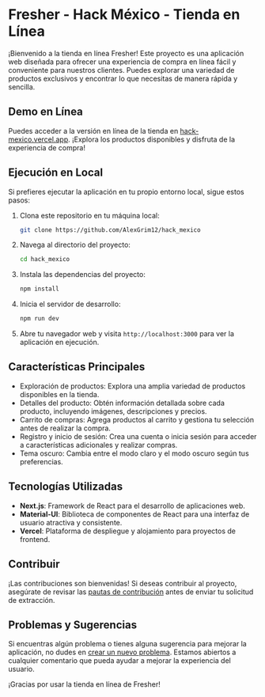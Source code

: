 # Fresher - Hack México - Tienda en Línea

¡Bienvenido a la tienda en línea Fresher! Este proyecto es una aplicación web diseñada para ofrecer una experiencia de compra en línea fácil y conveniente para nuestros clientes. Puedes explorar una variedad de productos exclusivos y encontrar lo que necesitas de manera rápida y sencilla.

## Demo en Línea

Puedes acceder a la versión en línea de la tienda en [hack-mexico.vercel.app](https://hack-mexico.vercel.app/landingpage). ¡Explora los productos disponibles y disfruta de la experiencia de compra!

## Ejecución en Local

Si prefieres ejecutar la aplicación en tu propio entorno local, sigue estos pasos:

1. Clona este repositorio en tu máquina local:

   ```bash
   git clone https://github.com/AlexGrim12/hack_mexico
   ```

2. Navega al directorio del proyecto:

   ```bash
   cd hack_mexico
   ```

3. Instala las dependencias del proyecto:

   ```bash
   npm install
   ```

4. Inicia el servidor de desarrollo:

   ```bash
   npm run dev
   ```

5. Abre tu navegador web y visita `http://localhost:3000` para ver la aplicación en ejecución.

## Características Principales

- Exploración de productos: Explora una amplia variedad de productos disponibles en la tienda.
- Detalles del producto: Obtén información detallada sobre cada producto, incluyendo imágenes, descripciones y precios.
- Carrito de compras: Agrega productos al carrito y gestiona tu selección antes de realizar la compra.
- Registro y inicio de sesión: Crea una cuenta o inicia sesión para acceder a características adicionales y realizar compras.
- Tema oscuro: Cambia entre el modo claro y el modo oscuro según tus preferencias.

## Tecnologías Utilizadas

- **Next.js**: Framework de React para el desarrollo de aplicaciones web.
- **Material-UI**: Biblioteca de componentes de React para una interfaz de usuario atractiva y consistente.
- **Vercel**: Plataforma de despliegue y alojamiento para proyectos de frontend.

## Contribuir

¡Las contribuciones son bienvenidas! Si deseas contribuir al proyecto, asegúrate de revisar las [pautas de contribución](CONTRIBUTING.md) antes de enviar tu solicitud de extracción.

## Problemas y Sugerencias

Si encuentras algún problema o tienes alguna sugerencia para mejorar la aplicación, no dudes en [crear un nuevo problema](https://github.com/AlexGrim12/hack_mexico/issues). Estamos abiertos a cualquier comentario que pueda ayudar a mejorar la experiencia del usuario.

¡Gracias por usar la tienda en línea de Fresher!
